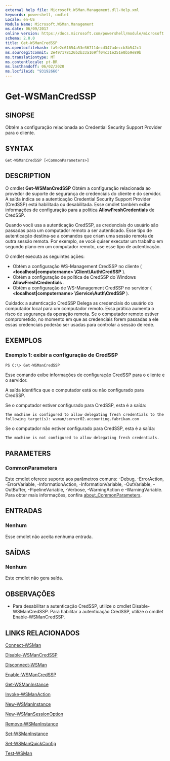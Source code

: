 ```yaml
---
external help file: Microsoft.WSMan.Management.dll-Help.xml
keywords: powershell, cmdlet
Locale: en-US
Module Name: Microsoft.WSMan.Management
ms.date: 06/09/2017
online version: https://docs.microsoft.com/powershell/module/microsoft.wsman.management/get-wsmancredssp?view=powershell-7&WT.mc_id=ps-gethelp
schema: 2.0.0
title: Get-WSManCredSSP
ms.openlocfilehash: fa9e2c61654a53e367114ecd347a4eccb3b542c1
ms.sourcegitcommit: 2e497178126b2b33a169ff04c31e251e0b59e89b
ms.translationtype: MT
ms.contentlocale: pt-BR
ms.lasthandoff: 06/02/2020
ms.locfileid: "93192666"
---
```

# Get-WSManCredSSP

## SINOPSE
Obtém a configuração relacionada ao Credential Security Support Provider para o cliente.

## SYNTAX

```
Get-WSManCredSSP [<CommonParameters>]
```

## DESCRIPTION
O cmdlet **Get-WSManCredSSP** Obtém a configuração relacionada ao provedor de suporte de segurança de credenciais do cliente e do servidor.
A saída indica se a autenticação Credential Security Support Provider (CredSSP) está habilitada ou desabilitada.
Esse cmdlet também exibe informações de configuração para a política **AllowFreshCredentials** de CredSSP.

Quando você usa a autenticação CredSSP, as credenciais do usuário são passadas para um computador remoto a ser autenticado.
Esse tipo de autenticação destina-se a comandos que criam uma sessão remota de outra sessão remota.
Por exemplo, se você quiser executar um trabalho em segundo plano em um computador remoto, use esse tipo de autenticação.

O cmdlet executa as seguintes ações:

- Obtém a configuração WS-Management CredSSP no cliente ( **\<localhost|computername\> \Client\Auth\CredSSP** ).
- Obtém a configuração de política de CredSSP do Windows **AllowFreshCredentials** .
- Obtém a configuração de WS-Management CredSSP no servidor ( **\<localhost|computername\> \Service\Auth\CredSSP** ).

Cuidado: a autenticação CredSSP Delega as credenciais do usuário do computador local para um computador remoto.
Essa prática aumenta o risco de segurança da operação remota.
Se o computador remoto estiver comprometido, no momento em que as credenciais forem passadas a ele essas credenciais poderão ser usadas para controlar a sessão de rede.

## EXEMPLOS

### Exemplo 1: exibir a configuração de CredSSP

```
PS C:\> Get-WSManCredSSP
```

Esse comando exibe informações de configuração CredSSP para o cliente e o servidor.

A saída identifica que o computador está ou não configurado para CredSSP.

Se o computador estiver configurado para CredSSP, esta é a saída:

`The machine is configured to allow delegating fresh credentials to the following target(s): wsman/server02.accounting.fabrikam.com`

Se o computador não estiver configurado para CredSSP, esta é a saída:

`The machine is not configured to allow delegating fresh credentials.`

## PARAMETERS

### CommonParameters
Este cmdlet oferece suporte aos parâmetros comuns: -Debug, -ErrorAction, -ErrorVariable, -InformationAction, -InformationVariable, -OutVariable, -OutBuffer, -PipelineVariable, -Verbose, -WarningAction e -WarningVariable. Para obter mais informações, confira [about_CommonParameters](https://go.microsoft.com/fwlink/?LinkID=113216).

## ENTRADAS

### Nenhum
Esse cmdlet não aceita nenhuma entrada.

## SAÍDAS

### Nenhum
Este cmdlet não gera saída.

## OBSERVAÇÕES

* Para desabilitar a autenticação CredSSP, utilize o cmdlet Disable-WSManCredSSP. Para habilitar a autenticação CredSSP, utilize o cmdlet Enable-WSManCredSSP.

## LINKS RELACIONADOS

[Connect-WSMan](Connect-WSMan.md)

[Disable-WSManCredSSP](Disable-WSManCredSSP.md)

[Disconnect-WSMan](Disconnect-WSMan.md)

[Enable-WSManCredSSP](Enable-WSManCredSSP.md)

[Get-WSManInstance](Get-WSManInstance.md)

[Invoke-WSManAction](Invoke-WSManAction.md)

[New-WSManInstance](New-WSManInstance.md)

[New-WSManSessionOption](New-WSManSessionOption.md)

[Remove-WSManInstance](Remove-WSManInstance.md)

[Set-WSManInstance](Set-WSManInstance.md)

[Set-WSManQuickConfig](Set-WSManQuickConfig.md)

[Test-WSMan](Test-WSMan.md)
